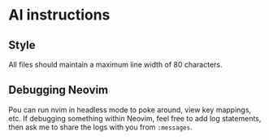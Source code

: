 # AI instructions

## Style

All files should maintain a maximum line width of 80 characters.

## Debugging Neovim

Pou can run nvim in headless mode to poke around, view key mappings, etc.
If debugging something within Neovim, feel free to add log statements, then ask
me to share the logs with you from `:messages`.
